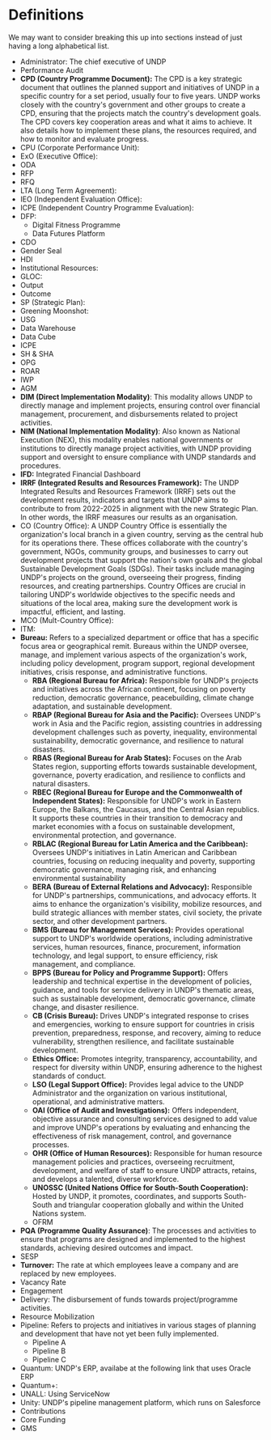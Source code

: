 # Definitions

We may want to consider breaking this up into sections instead of just having a long alphabetical list.&#x20;

* Administrator: The chief executive of UNDP
* Performance Audit
* **CPD (Country Programme Document):** The CPD is a key strategic document that outlines the planned support and initiatives of UNDP in a specific country for a set period, usually four to five years. UNDP works closely with the country's government and other groups to create a CPD, ensuring that the projects match the country's development goals. The CPD covers key cooperation areas and what it aims to achieve. It also details how to implement these plans, the resources required, and how to monitor and evaluate progress.
* CPU (Corporate Performance Unit):&#x20;
* ExO (Executive Office):&#x20;
* ODA
* RFP
* RFQ
* LTA (Long Term Agreement):&#x20;
* IEO (Independent Evaluation Office):&#x20;
* ICPE (Independent Country Programme Evaluation):&#x20;
* DFP:
  * Digital Fitness Programme
  * Data Futures Platform
* CDO
* Gender Seal
* HDI
* Institutional Resources:&#x20;
* GLOC:&#x20;
* Output
* Outcome
* SP (Strategic Plan):&#x20;
* Greening Moonshot:&#x20;
* USG
* Data Warehouse&#x20;
* Data Cube
* ICPE
* SH & SHA
* OPG
* ROAR
* IWP
* AGM
* **DIM (Direct Implementation Modality)**: This modality allows UNDP to directly manage and implement projects, ensuring control over financial management, procurement, and disbursements related to project activities.
* **NIM (National Implementation Modality)**: Also known as National Execution (NEX), this modality enables national governments or institutions to directly manage project activities, with UNDP providing support and oversight to ensure compliance with UNDP standards and procedures.
* **IFD:** Integrated Financial Dashboard
* **IRRF (Integrated Results and Resources Framework):** The UNDP Integrated Results and Resources Framework (IRRF) sets out the development results, indicators and targets that UNDP aims to contribute to from 2022-2025 in alignment with the new Strategic Plan. In other words, the IRRF measures our results as an organisation.
* CO (Country Office): A UNDP Country Office is essentially the organization's local branch in a given country, serving as the central hub for its operations there. These offices collaborate with the country's government, NGOs, community groups, and businesses to carry out development projects that support the nation's own goals and the global Sustainable Development Goals (SDGs). Their tasks include managing UNDP's projects on the ground, overseeing their progress, finding resources, and creating partnerships. Country Offices are crucial in tailoring UNDP's worldwide objectives to the specific needs and situations of the local area, making sure the development work is impactful, efficient, and lasting.
* MCO (Mult-Country Office):
* ITM:&#x20;
* **Bureau:** Refers to a specialized department or office that has a specific focus area or geographical remit. Bureaus within the UNDP oversee, manage, and implement various aspects of the organization's work, including policy development, program support, regional development initiatives, crisis response, and administrative functions.
  * **RBA (Regional Bureau for Africa):** Responsible for UNDP's projects and initiatives across the African continent, focusing on poverty reduction, democratic governance, peacebuilding, climate change adaptation, and sustainable development.
  * **RBAP (Regional Bureau for Asia and the Pacific):** Oversees UNDP's work in Asia and the Pacific region, assisting countries in addressing development challenges such as poverty, inequality, environmental sustainability, democratic governance, and resilience to natural disasters.
  * **RBAS (Regional Bureau for Arab States):** Focuses on the Arab States region, supporting efforts towards sustainable development, governance, poverty eradication, and resilience to conflicts and natural disasters.
  * **RBEC (Regional Bureau for Europe and the Commonwealth of Independent States):** Responsible for UNDP's work in Eastern Europe, the Balkans, the Caucasus, and the Central Asian republics. It supports these countries in their transition to democracy and market economies with a focus on sustainable development, environmental protection, and governance.
  * **RBLAC (Regional Bureau for Latin America and the Caribbean):** Oversees UNDP's initiatives in Latin American and Caribbean countries, focusing on reducing inequality and poverty, supporting democratic governance, managing risk, and enhancing environmental sustainability
  * **BERA (Bureau of External Relations and Advocacy):** Responsible for UNDP's partnerships, communications, and advocacy efforts. It aims to enhance the organization's visibility, mobilize resources, and build strategic alliances with member states, civil society, the private sector, and other development partners.
  * **BMS (Bureau for Management Services):** Provides operational support to UNDP's worldwide operations, including administrative services, human resources, finance, procurement, information technology, and legal support, to ensure efficiency, risk management, and compliance.
  * **BPPS (Bureau for Policy and Programme Support):** Offers leadership and technical expertise in the development of policies, guidance, and tools for service delivery in UNDP's thematic areas, such as sustainable development, democratic governance, climate change, and disaster resilience.
  * **CB (Crisis Bureau):** Drives UNDP's integrated response to crises and emergencies, working to ensure support for countries in crisis prevention, preparedness, response, and recovery, aiming to reduce vulnerability, strengthen resilience, and facilitate sustainable development.
  * **Ethics Office:** Promotes integrity, transparency, accountability, and respect for diversity within UNDP, ensuring adherence to the highest standards of conduct.
  * **LSO (Legal Support Office):** Provides legal advice to the UNDP Administrator and the organization on various institutional, operational, and administrative matters.
  * **OAI (Office of Audit and Investigations):** Offers independent, objective assurance and consulting services designed to add value and improve UNDP's operations by evaluating and enhancing the effectiveness of risk management, control, and governance processes.
  * **OHR (Office of Human Resources):** Responsible for human resource management policies and practices, overseeing recruitment, development, and welfare of staff to ensure UNDP attracts, retains, and develops a talented, diverse workforce.
  * **UNOSSC (United Nations Office for South-South Cooperation):** Hosted by UNDP, it promotes, coordinates, and supports South-South and triangular cooperation globally and within the United Nations system.
  * OFRM
* **PQA (Programme Quality Assurance)**: The processes and activities to ensure that programs are designed and implemented to the highest standards, achieving desired outcomes and impact.
* SESP
* **Turnover:** The rate at which employees leave a company and are replaced by new employees.
* Vacancy Rate
* Engagement
* Delivery: The disbursement of funds towards project/programme activities.
* Resource Mobilization
* Pipeline: Refers to projects and initiatives in various stages of planning and development that have not yet been fully implemented.&#x20;
  * Pipeline A
  * Pipeline B
  * Pipeline C
* Quantum: UNDP's ERP, availabe at the following link that uses Oracle ERP
* Quantum+:&#x20;
* UNALL: Using ServiceNow
* Unity: UNDP's pipeline management platform, which runs on Salesforce&#x20;
* Contributions
* Core Funding
* GMS

